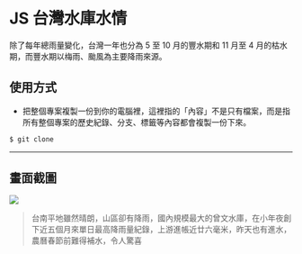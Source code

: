 # JS 台灣水庫水情

除了每年總雨量變化，台灣一年也分為 5 至 10 月的豐水期和 11 月至 4 月的枯水期，而豐水期以梅雨、颱風為主要降雨來源。

## 使用方式
- 把整個專案複製一份到你的電腦裡，這裡指的「內容」不是只有檔案，而是指所有整個專案的歷史紀錄、分支、標籤等內容都會複製一份下來。
```sh
$ git clone
```

----

## 畫面截圖
![](https://i.imgur.com/jrwRQfC.png)
> 台南平地雖然晴朗，山區卻有降雨，國內規模最大的曾文水庫，在小年夜創下近五個月來單日最高降雨量紀錄，上游進帳近廿六毫米，昨天也有進水，農曆春節前難得補水，令人驚喜
